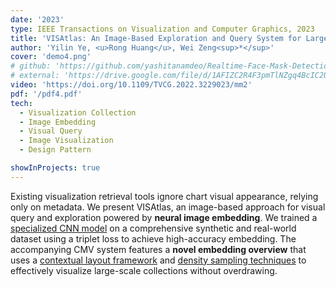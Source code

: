 ```yaml
---
date: '2023'
type: IEEE Transactions on Visualization and Computer Graphics, 2023
title: 'VISAtlas: An Image-Based Exploration and Query System for Large Visualization Collections via Neural Image Embedding'
author: 'Yilin Ye, <u>Rong Huang</u>, Wei Zeng<sup>*</sup>'
cover: 'demo4.png'
# github: 'https://github.com/yashitanamdeo/Realtime-Face-Mask-Detection'
# external: 'https://drive.google.com/file/d/1AFIZC2R4F3pmTlNZgq4BcIC2Uv_l2UGI/view?usp=sharing'
video: 'https://doi.org/10.1109/TVCG.2022.3229023/mm2'
pdf: '/pdf4.pdf'
tech:
  - Visualization Collection
  - Image Embedding
  - Visual Query
  - Image Visualization
  - Design Pattern

showInProjects: true
---
```


Existing visualization retrieval tools ignore chart visual appearance, relying only on metadata. We present VISAtlas, an image-based approach for visual query and exploration powered by **neural image embedding**. We trained a <u>specialized CNN model</u> on a comprehensive synthetic and real-world dataset using a triplet loss to achieve high-accuracy embedding. The accompanying CMV system features a **novel embedding overview** that uses a <u>contextual layout framework</u> and <u>density sampling techniques</u> to effectively visualize large-scale collections without overdrawing.

